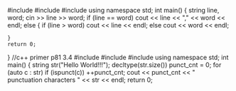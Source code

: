 #include<iostream>
#include<string>
#include<cmath>
using namespace std;
int main() 
{
	string line, word;
	cin >> line >> word;
	if (line == word)
		cout << line << "," << word << endl;
	else
	{
		if (line > word)
			cout << line << endl;
		else cout << word << endl;

	}
	return 0;


}
//c++ primer p81 3.4
#include<iostream>
#include<string>
#include<cmath>
using namespace std;
int main() 
{
	string str("Hello  World!!!");
	decltype(str.size()) punct_cnt = 0;
	for (auto c : str)
		if (ispunct(c))
			++punct_cnt;
	cout << punct_cnt 
		<< " punctuation characters    " << str << endl;
	return 0;


